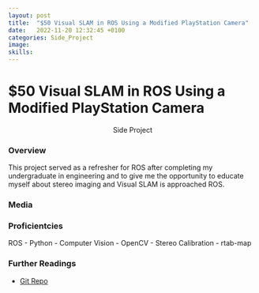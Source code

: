 ```yaml
---
layout: post
title:  "$50 Visual SLAM in ROS Using a Modified PlayStation Camera"
date:   2022-11-20 12:32:45 +0100
categories: Side_Project
image: 
skills: 
---
```


# $50 Visual SLAM in ROS Using a Modified PlayStation Camera
<!-- Type of Project -->
<div align="center"> Side Project </div>

### Overview
This project served as a refresher for ROS after completing my undergraduate in engineering and to give me the opportunity to educate myself about stereo imaging and Visual SLAM is approached ROS. 

### Media

### Proficientcies

ROS - Python - Computer Vision - OpenCV - Stereo Calibration - rtab-map

### Further Readings
* [Git Repo](https://github.com/TankyFranky/PS4_Stereo_ROS_SLAM)

